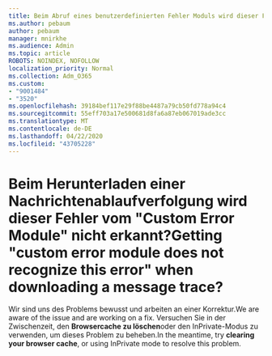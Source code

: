 ```yaml
---
title: Beim Abruf eines benutzerdefinierten Fehler Moduls wird dieser Fehler beim Herunterladen einer Nachrichtenablaufverfolgung nicht erkannt?
ms.author: pebaum
author: pebaum
manager: mnirkhe
ms.audience: Admin
ms.topic: article
ROBOTS: NOINDEX, NOFOLLOW
localization_priority: Normal
ms.collection: Adm_O365
ms.custom:
- "9001484"
- "3520"
ms.openlocfilehash: 39184bef117e29f88be4487a79cb50fd778a94c4
ms.sourcegitcommit: 55eff703a17e500681d8fa6a87eb067019ade3cc
ms.translationtype: MT
ms.contentlocale: de-DE
ms.lasthandoff: 04/22/2020
ms.locfileid: "43705228"
---
```

# <a name="getting-custom-error-module-does-not-recognize-this-error-when-downloading-a-message-trace"></a><span data-ttu-id="fc4ad-102">Beim Herunterladen einer Nachrichtenablaufverfolgung wird dieser Fehler vom "Custom Error Module" nicht erkannt?</span><span class="sxs-lookup"><span data-stu-id="fc4ad-102">Getting "custom error module does not recognize this error" when downloading a message trace?</span></span>

<span data-ttu-id="fc4ad-103">Wir sind uns des Problems bewusst und arbeiten an einer Korrektur.</span><span class="sxs-lookup"><span data-stu-id="fc4ad-103">We are aware of the issue and are working on a fix.</span></span>  <span data-ttu-id="fc4ad-104">Versuchen Sie in der Zwischenzeit, den **Browsercache zu löschen**oder den InPrivate-Modus zu verwenden, um dieses Problem zu beheben.</span><span class="sxs-lookup"><span data-stu-id="fc4ad-104">In the meantime, try **clearing your browser cache**, or using InPrivate mode to resolve this problem.</span></span>